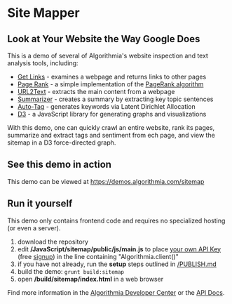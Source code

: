 # Site Mapper

## Look at Your Website the Way Google Does

This is a demo of several of Algorithmia's website inspection and text analysis tools, including:
* [Get Links](https://algorithmia.com/algorithms/web/GetLinks) - examines a webpage and returns links to other pages
* [Page Rank](https://algorithmia.com/algorithms/thatguy2048/PageRank) - a simple implementation of the [PageRank algorithm](https://en.wikipedia.org/wiki/PageRank)
* [URL2Text](https://algorithmia.com/algorithms/util/Url2Text) - extracts the main content from a webpage
* [Summarizer](https://algorithmia.com/algorithms/nlp/Summarizer) - creates a summary by extracting key topic sentences
* [Auto-Tag](https://algorithmia.com/algorithms/nlp/AutoTag) - generates keywords via Latent Dirichlet Allocation
* [D3](https://d3js.org/) - a JavaScript library for generating graphs and visualizations

With this demo, one can quickly crawl an entire website, rank its pages, summarize and extract tags and sentiment from ech page, and view the sitemap in a D3 force-directed graph.

## See this demo in action

This demo can be viewed at https://demos.algorithmia.com/sitemap

## Run it yourself

This demo only contains frontend code and requires no specialized hosting (or even a server).
1. download the repository
2. edit **/JavaScript/sitemap/public/js/main.js** to place [your own API Key](https://algorithmia.com/user#credentials) (free [signup](https://algorithmia.com/?invite=ghsamples)) in the line containing "Algorithmia.client()"
4. if you have not already, run the **setup** steps outlined in [/PUBLISH.md](../../PUBLISH.md)
5. build the demo: `grunt build:sitemap`
6. open **/build/sitemap/index.html** in a web browser

Find more information in the [Algorithmia Developer Center](http://developers.algorithmia.com) or the [API Docs](http://docs.algorithmia.com/).
